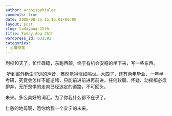 ```yaml
---
author: archisophialee
comments: true
date: 2008-08-25 15:16:01+00:00
layout: post
slug: todayaug-25th
title: Today,Aug 25th
wordpress_id: 631581
categories:
- 心情随笔
---
```


到校10天了，忙忙碌碌，东跑西颠，终于有机会安稳的坐下来，写一些东西。

 听到窗外新生军训的声音，蓦然觉得恍如隔世。大四了，还有两年毕业，一年半考研，究竟会怎样不能逆睹，只能前进前进再前进。任何软弱、怀疑、动摇都必须摒弃，无所畏惧的走向已经选定的道路，不可回头。

未来。多么美好的词汇。为了你我什么都不在乎了。 

仁慈的地母啊，愿你给我一个安宁的未来。 

